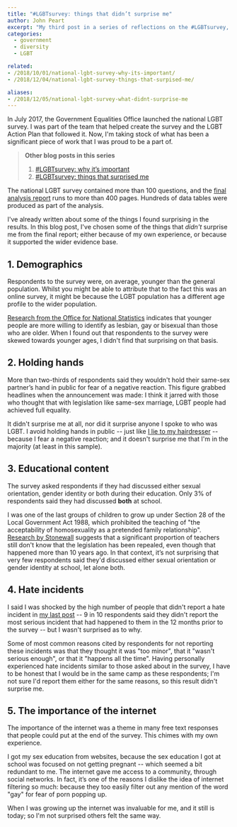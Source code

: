```yaml
---
title: "#LGBTsurvey: things that didn’t surprise me"
author: John Peart
excerpt: "My third post in a series of reflections on the #LGBTsurvey, as one of the team who shaped it."
categories:
  - government
  - diversity
  - LGBT

related:
- /2018/10/01/national-lgbt-survey-why-its-important/
- /2018/12/04/national-lgbt-survey-things-that-surpised-me/

aliases:
- /2018/12/05/national-lgbt-survey-what-didnt-surprise-me
---
```


In July 2017, the Government Equalities Office launched the national LGBT survey. I was part of the team that helped create the survey and the LGBT Action Plan that followed it. Now, I'm taking stock of what has been a significant piece of work that I was proud to be a part of. 

<blockquote>
<p><strong>Other blog posts in this series</strong></p>
<ol>  
<li><a href="/2018/10/01/national-lgbt-survey-why-its-important">#LGBTsurvey: why it’s important</a></li><li><a href="/2018/12/04/national-lgbt-survey-what-surprised-me">#LGBTsurvey: things that surprised me</a></li>
</ol>
</blockquote>

The national LGBT survey contained more than 100 questions, and the [final analysis report](https://www.gov.uk/government/publications/national-lgbt-survey-summary-report) runs to more than 400 pages. Hundreds of data tables were produced as part of the analysis.

I've already written about some of the things I found surprising in the results. In this blog post, I've chosen some of the things that *didn't* surprise me from the final report; either because of my own experience, or because it supported the wider evidence base.

## 1. Demographics

Respondents to the survey were, on average, younger than the general population. Whilst you might be able to attribute that to the fact this was an online survey, it might be because the LGBT population has a different age profile to the wider population. 

[Research from the Office for National Statistics](https://www.ons.gov.uk/peoplepopulationandcommunity/culturalidentity/sexuality/bulletins/sexualidentityuk/2016) indicates that younger people are more willing to identify as lesbian, gay or bisexual than those who are older. When I found out that respondents to the survey were skewed towards younger ages, I didn't find that surprising on that basis.

## 2. Holding hands

More than two-thirds of respondents said they wouldn't hold their same-sex partner’s hand in public for fear of a negative reaction. This figure grabbed headlines when the announcement was made: I think it jarred with those who thought that with legislation like same-sex marriage, LGBT people had achieved full equality. 

It didn't surprise me at all, nor did it surprise anyone I spoke to who was LGBT. I avoid holding hands in public -- just like [I lie to my hairdresser](/2018/10/11/i-lied-to-my-hairdresser) -- because I fear a negative reaction; and it doesn't surprise me that I'm in the majority (at least in this sample).

## 3. Educational content

The survey asked respondents if they had discussed either sexual orientation, gender identity or both during their education. Only 3% of respondents said they had discussed **both** at school.

I was one of the last groups of children to grow up under Section 28 of the Local Government Act 1988, which prohibited the teaching of "the acceptability of homosexuality as a pretended family relationship". [Research by Stonewall](https://www.stonewall.org.uk/sites/default/files/teachers_report_2014.pdf) suggests that a significant proportion of teachers still don't know that the legislation has been repealed, even though that happened more than 10 years ago. In that context, it’s not surprising that very few respondents said they'd discussed either sexual orientation or gender identity at school, let alone both.

## 4. Hate incidents

I said I was shocked by the high number of people that didn't report a hate incident in [my last post](/2018/12/04/national-lgbt-survey-what-surprised-me) -- 9 in 10 respondents said they didn't report the most serious incident that had happened to them in the 12 months prior to the survey -- but I wasn't surprised as to why.

Some of most common reasons cited by respondents for not reporting these incidents was that they thought it was "too minor", that it "wasn't serious enough", or that it "happens all the time". Having personally experienced hate incidents similar to those asked about in the survey, I have to be honest that I would be in the same camp as these respondents; I'm not sure I'd report them either for the same reasons, so this result didn't surprise me.

## 5. The importance of the internet

The importance of the internet was a theme in many free text responses that people could put at the end of the survey. This chimes with my own experience.

I got my sex education from websites, because the sex education I got at school was focused on not getting pregnant -- which seemed a bit redundant to me. The internet gave me access to a community, through social networks. In fact, it’s one of the reasons I dislike the idea of internet filtering so much: because they too easily filter out any mention of the word "gay" for fear of porn popping up.

When I was growing up the internet was invaluable for me, and it still is today; so I'm not surprised others felt the same way.